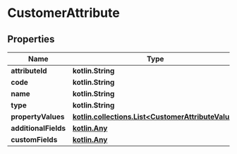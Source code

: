 
# CustomerAttribute

## Properties
| Name | Type | Description | Notes |
| ------------ | ------------- | ------------- | ------------- |
| **attributeId** | **kotlin.String** |  |  [optional] |
| **code** | **kotlin.String** |  |  [optional] |
| **name** | **kotlin.String** |  |  [optional] |
| **type** | **kotlin.String** |  |  [optional] |
| **propertyValues** | [**kotlin.collections.List&lt;CustomerAttributeValue&gt;**](CustomerAttributeValue.md) |  |  [optional] |
| **additionalFields** | [**kotlin.Any**](.md) |  |  [optional] |
| **customFields** | [**kotlin.Any**](.md) |  |  [optional] |



